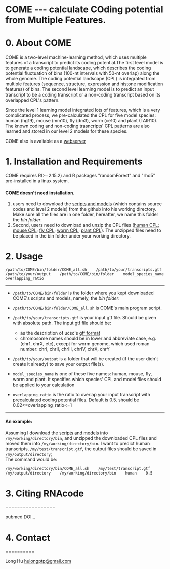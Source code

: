 
# COME --- calculate COding potential from Multiple Features.

# 0. About COME

COME is a two-level machine-learning method, which uses multiple features of a transcript to predict its coding potential.The first level model is to generate a coding potential landscape, which describes the coding potential fluctuation of bins (100-nt intervals with 50-nt overlap) along the whole genome. The coding potential landscape (CPL) is integrated from multiple features (sequence, structure, expression and histone modification features) of bins. The second level learning model is to predict an input transcript to be a coding transcript or a non-coding transcript based on its overlapped CPL's pattern. 

Since the level 1 learning model integrated lots of features, which is a very complicated process, we pre-calculated the CPL for five model species: human (hg19), mouse (mm10), fly (dm3), worm (ce10) and plant (TAIR10). The known coding and non-coding trasncripts' CPL patterns are also learned and stored in our level 2 models for these species.

COME also is avaliable as a [webserver](http://RNAfinder.ncrnalab.org/COME)  

# 1. Installation and Requirements

COME requires R(>=2.15.2) and R packages "randomForest" and "rhd5" pre-installed in a linux system.

#### COME doesn't need installation.    
1. users need to download the [scripts and models](https://github.com/rnaseqsucks/COME_test2) (which contains source codes and level 2 models) from the github into his working directory. Make sure all the files are in one folder, hereafter, we name this folder the _bin folder_.    
2. Second, users need to download and unzip the CPL files ([human CPL](http://lulab.life.tsinghua.edu.cn/RNAfinder/come/CPL_files/human.CPL); [mouse CPL](http://lulab.life.tsinghua.edu.cn/RNAfinder/come/CPL_files/mouse.CPL); [fly CPL](http://lulab.life.tsinghua.edu.cn/RNAfinder/come/CPL_files/fly.CPL); [worm CPL](http://lulab.life.tsinghua.edu.cn/RNAfinder/come/CPL_files/wrom.CPL); [plant CPL](http://lulab.life.tsinghua.edu.cn/RNAfinder/come/CPL_files/plant.CPL)). The unzipped files need to be placed in the bin folder under your working directory.

# 2. Usage

`/path/to/COME/bin/folder/COME_all.sh    /path/to/your/transcripts.gtf    /path/to/your/output    /path/to/COME/bin/folder    model_species_name    overlapping_ratio`
  
_____
* `/path/to/COME/bin/folder` is the folder where you kept downloaded COME's scripts and models, namely, the _bin folder_.

* `/path/to/COME/bin/folder/COME_all.sh` is COME's main program script.

* `/path/to/your/transcripts.gtf` is your input gtf file. Should be given with absolute path. The input gtf file should be:    
  * as the description of ucsc's [gtf format](http://genome.ucsc.edu/FAQ/FAQformat.html#format4)     
  * chromosome names should be in lower and abbreviate case, e.g. (chr1, chrX, etc), except for worm genome, which used roman number: chrI, chrII, chrIII, chrIV, chrX, chrY

* `/path/to/your/output` is a folder that will be created (if the user didn't create it already) to save your output file(s).

* `model_species_name` is one of these five names: human, mouse, fly, worm and plant. It specifies which species' CPL and model files should be applied to your calculation

* `overlapping_ratio` is the ratio to overlap your input transcript with precalculated coding potential files. Default is 0.5. should be 0.02<=overlapping_ratio<=1
______  

#### An example:

Assuming I download the [scripts and models](https://github.com/rnaseqsucks/COME_test2) into `/my/working/directory/bin`, and unzipped the downloaded CPL files and moved them into `/my/working/directory/bin`. I want to predict human transcripts, `/my/test/transcript.gtf`, the output files should be saved in `/my/output/directory`;  
The command would be: 

`/my/working/directory/bin/COME_all.sh    /my/test/transcript.gtf    /my/output/directory    /my/working/directory/bin    human    0.5`



# 3. Citing RNAcode
=================

pubmed DOI...


# 4. Contact
==========

Long Hu <hulongptp@gmail.com>
